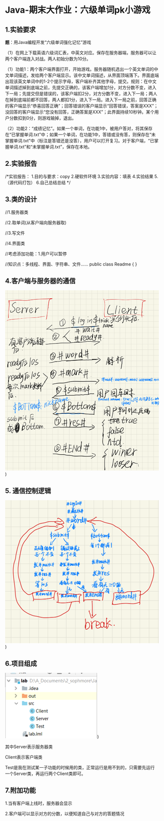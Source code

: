 # Java-期末大作业：六级单词pk小游戏

## 1.实验要求

**题**：用Java编程开发“六级单词强化记忆”游戏

（1）在网上下载英语六级词汇表，中英文对应。保存在服务器端，服务器可以让两个客户端连入对战。两人初始分数为10分。

（1）功能1：两个客户端界面打开，开始游戏。服务器随机选出一个英文单词的中文单词描述，发给两个客户端显示。该中文单词描述，从界面顶端落下。界面底端出现该英文单词中的1-2个提示字母，客户端补齐其他字母，提交。规则：在中文单词描述掉到底端之前，先提交正确的，该客户端增加1分，对方分数不变，进入下一局；先提交但是错误的，该客户端扣2分，对方分数不变，进入下一局；两人在掉到底端前都不回答，两人都扣1分，进入下一局。进入下一局之前，回答正确的客户端显示“恭喜回答正确”；回答错误的客户端显示“回答错误，答案是XXX”；没回答的客户端显示“您没有回答，正确答案是XXX”；此界面持续10秒钟。某个用户分数扣到0分，则游戏输掉，退出。

（2）功能2：“成绩记忆”。如果一个单词，在功能1中，被用户答对，将其保存在“已掌握单词.txt”中；如果一个单词，在功能1中，答错或没有答，则保存在“未掌握单词.txt”中（标注是答错还是没答），用户可以打开复习。对于客户端，“已掌握单词.txt”和“未掌握单词.txt”，保存在本地。

## 2.实验报告

/*实验报告：
    1.目的与要求：copy
    2.硬软件环境
    3.实验内容：填表
    4.实验结果
    5.（源代码打包）
    6.自己总结总结
*/

## 3.类的设计

//1.服务器类


//2.取单词(从客户端向服务器取)

//3.写文件

//4.界面类

//考虑添加功能：1.用户可以暂停

//知识点：多线程、界面、字符串、文件……
public class Readme {
}

## 4.客户端与服务器的通信

![image](https://github.com/ZhaiYanbo/Java-/blob/main/picture/image1.png))

## 5. 通信控制逻辑

![image](https://github.com/ZhaiYanbo/Java-/blob/main/picture/image2.png))

## 6.项目组成

![image](https://github.com/ZhaiYanbo/Java-/blob/main/picture/image.png))

其中Server表示服务器类

Client表示客户端类

Test是我在测试某一子功能的时候用的类，正常运行是用不到的，只需要先运行一个Server类，再运行两个Client类即可。

## 7.附加功能

1.当有客户端上线时，服务器会显示

2.客户端可以显示对方的分数，以便知道自己与对方的答题情况
